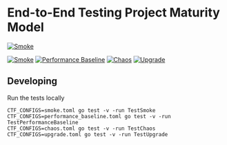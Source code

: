 # End-to-End Testing Project Maturity Model

[![Smoke](https://img.shields.io/badge/Level_1-TestSmoke?branch=maturity-model&job=TestSmoke)](https://github.com/smartcontractkit/chainlink-testing-framework/actions/workflows/framework-golden-tests.yml)

[![Smoke](https://github.com/smartcontractkit/chainlink-testing-framework/actions/workflows/framework-golden-tests.yml/badge.svg?branch=maturity-model&job=TestSmoke)](https://github.com/smartcontractkit/chainlink-testing-framework/actions?query=workflow%3Aframework-golden-tests+branch%3Amaturity-model)
[![Performance Baseline](https://github.com/smartcontractkit/chainlink-testing-framework/actions/workflows/framework-golden-tests.yml/badge.svg?branch=maturity-model&job=PerformanceBaseline)](https://github.com/smartcontractkit/chainlink-testing-framework/actions/workflows/framework-golden-tests.yml)
[![Chaos](https://github.com/smartcontractkit/chainlink-testing-framework/actions/workflows/framework-golden-tests.yml/badge.svg?branch=maturity-model&job=TestChaos)](https://github.com/smartcontractkit/chainlink-testing-framework/actions/workflows/framework-golden-tests.yml)
[![Upgrade](https://github.com/smartcontractkit/chainlink-testing-framework/actions/workflows/framework-golden-tests.yml/badge.svg?branch=maturity-model&job=TestUpgrade)](https://github.com/smartcontractkit/chainlink-testing-framework/actions/workflows/framework-golden-tests.yml)

## Developing
Run the tests locally
```
CTF_CONFIGS=smoke.toml go test -v -run TestSmoke
CTF_CONFIGS=performance_baseline.toml go test -v -run TestPerformanceBaseline
CTF_CONFIGS=chaos.toml go test -v -run TestChaos
CTF_CONFIGS=upgrade.toml go test -v -run TestUpgrade
```